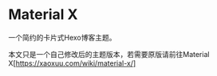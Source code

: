 # Material X

一个简约的卡片式Hexo博客主题。

本文只是一个自己修改后的主题版本，若需要原版请前往Material X[https://xaoxuu.com/wiki/material-x/]

